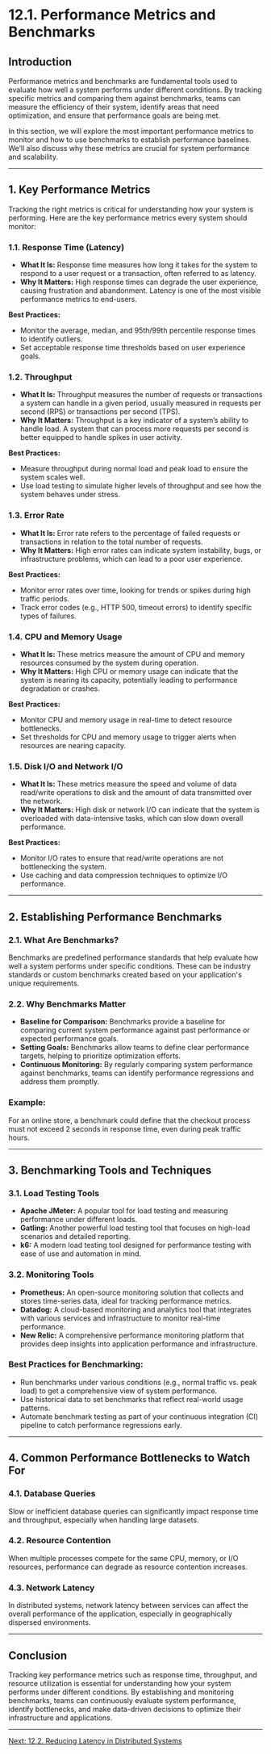 # 12.1. Performance Metrics and Benchmarks

## Introduction

Performance metrics and benchmarks are fundamental tools used to evaluate how well a system performs under different conditions. By tracking specific metrics and comparing them against benchmarks, teams can measure the efficiency of their system, identify areas that need optimization, and ensure that performance goals are being met.

In this section, we will explore the most important performance metrics to monitor and how to use benchmarks to establish performance baselines. We’ll also discuss why these metrics are crucial for system performance and scalability.

---

## 1. Key Performance Metrics

Tracking the right metrics is critical for understanding how your system is performing. Here are the key performance metrics every system should monitor:

### 1.1. **Response Time (Latency)**

- **What It Is:** Response time measures how long it takes for the system to respond to a user request or a transaction, often referred to as latency. 
- **Why It Matters:** High response times can degrade the user experience, causing frustration and abandonment. Latency is one of the most visible performance metrics to end-users.
  
**Best Practices:**
- Monitor the average, median, and 95th/99th percentile response times to identify outliers.
- Set acceptable response time thresholds based on user experience goals.

### 1.2. **Throughput**

- **What It Is:** Throughput measures the number of requests or transactions a system can handle in a given period, usually measured in requests per second (RPS) or transactions per second (TPS).
- **Why It Matters:** Throughput is a key indicator of a system’s ability to handle load. A system that can process more requests per second is better equipped to handle spikes in user activity.
  
**Best Practices:**
- Measure throughput during normal load and peak load to ensure the system scales well.
- Use load testing to simulate higher levels of throughput and see how the system behaves under stress.

### 1.3. **Error Rate**

- **What It Is:** Error rate refers to the percentage of failed requests or transactions in relation to the total number of requests.
- **Why It Matters:** High error rates can indicate system instability, bugs, or infrastructure problems, which can lead to a poor user experience.
  
**Best Practices:**
- Monitor error rates over time, looking for trends or spikes during high traffic periods.
- Track error codes (e.g., HTTP 500, timeout errors) to identify specific types of failures.

### 1.4. **CPU and Memory Usage**

- **What It Is:** These metrics measure the amount of CPU and memory resources consumed by the system during operation.
- **Why It Matters:** High CPU or memory usage can indicate that the system is nearing its capacity, potentially leading to performance degradation or crashes.
  
**Best Practices:**
- Monitor CPU and memory usage in real-time to detect resource bottlenecks.
- Set thresholds for CPU and memory usage to trigger alerts when resources are nearing capacity.

### 1.5. **Disk I/O and Network I/O**

- **What It Is:** These metrics measure the speed and volume of data read/write operations to disk and the amount of data transmitted over the network.
- **Why It Matters:** High disk or network I/O can indicate that the system is overloaded with data-intensive tasks, which can slow down overall performance.
  
**Best Practices:**
- Monitor I/O rates to ensure that read/write operations are not bottlenecking the system.
- Use caching and data compression techniques to optimize I/O performance.

---

## 2. Establishing Performance Benchmarks

### 2.1. **What Are Benchmarks?**

Benchmarks are predefined performance standards that help evaluate how well a system performs under specific conditions. These can be industry standards or custom benchmarks created based on your application's unique requirements.

### 2.2. **Why Benchmarks Matter**

- **Baseline for Comparison:** Benchmarks provide a baseline for comparing current system performance against past performance or expected performance goals.
- **Setting Goals:** Benchmarks allow teams to define clear performance targets, helping to prioritize optimization efforts.
- **Continuous Monitoring:** By regularly comparing system performance against benchmarks, teams can identify performance regressions and address them promptly.

### Example:
For an online store, a benchmark could define that the checkout process must not exceed 2 seconds in response time, even during peak traffic hours.

---

## 3. Benchmarking Tools and Techniques

### 3.1. **Load Testing Tools**

- **Apache JMeter:** A popular tool for load testing and measuring performance under different loads.
- **Gatling:** Another powerful load testing tool that focuses on high-load scenarios and detailed reporting.
- **k6:** A modern load testing tool designed for performance testing with ease of use and automation in mind.

### 3.2. **Monitoring Tools**

- **Prometheus:** An open-source monitoring solution that collects and stores time-series data, ideal for tracking performance metrics.
- **Datadog:** A cloud-based monitoring and analytics tool that integrates with various services and infrastructure to monitor real-time performance.
- **New Relic:** A comprehensive performance monitoring platform that provides deep insights into application performance and infrastructure.

### Best Practices for Benchmarking:
- Run benchmarks under various conditions (e.g., normal traffic vs. peak load) to get a comprehensive view of system performance.
- Use historical data to set benchmarks that reflect real-world usage patterns.
- Automate benchmark testing as part of your continuous integration (CI) pipeline to catch performance regressions early.

---

## 4. Common Performance Bottlenecks to Watch For

### 4.1. **Database Queries**
Slow or inefficient database queries can significantly impact response time and throughput, especially when handling large datasets.

### 4.2. **Resource Contention**
When multiple processes compete for the same CPU, memory, or I/O resources, performance can degrade as resource contention increases.

### 4.3. **Network Latency**
In distributed systems, network latency between services can affect the overall performance of the application, especially in geographically dispersed environments.

---

## Conclusion

Tracking key performance metrics such as response time, throughput, and resource utilization is essential for understanding how your system performs under different conditions. By establishing and monitoring benchmarks, teams can continuously evaluate system performance, identify bottlenecks, and make data-driven decisions to optimize their infrastructure and applications.

---

[Next: 12.2. Reducing Latency in Distributed Systems](./section_12_2.md)
